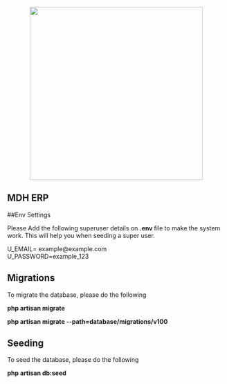 <p align="center"><a href="https://www.mdh.or.tz" target="_blank"><img src="https://www.mdh.or.tz/images/nicepage-images/mdh.png" width="400"></a></p>

## MDH ERP

##Env Settings

<p>
Please Add the following superuser details on <b>.env </b>file to make the system work. 
This will help you when seeding a super user.
</p>
<p>
U_EMAIL= example@example.com <br>
U_PASSWORD=example_123
</p>

## Migrations

<p>To migrate the database, please do the following</p>
<p><b>php artisan migrate</b></p>
<p><b>php artisan migrate --path=database/migrations/v100</b></p>

## Seeding

<p>To seed the database, please do the following</p>
<p><b>php artisan db:seed</b></p>
